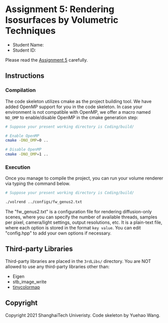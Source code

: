 # Assignment 5: Rendering Isosurfaces by Volumetric Techniques

- Student Name:
- Student ID:

Please read the [Assignment 5](http://faculty.sist.shanghaitech.edu.cn/faculty/liuxp/course/cs171.01/assignment/5/assignment5.html) carefully.

## Instructions

### Compilation

The code skeleton utilizes cmake as the project building tool. We have added OpenMP support for you in the code skeleton. In case your environment is not compatible with OpenMP, we offer a macro named `NO_OMP` to enable/disable OpenMP in the cmake generation step:

```bash
# Suppose your present working directory is Coding/build/

# Enable OpenMP
cmake -DNO_OMP=0 ..

# Disable OpenMP
cmake -DNO_OMP=1 ..
```

### Execution

Once you manage to compile the project, you can run your volume renderer via typing the command below.

```bash
# Suppose your present working directory is Coding/build/

./volrend ../configs/fw_genus2.txt
```

The "fw_genus2.txt" is a configuration file for rendering diffusion-only scenes, where you can specify the number of available threads, samples per pixel, camera/light settings, output resolutions, etc. It is a plain-text file, where each option is stored in the format `key value`. You can edit "config.hpp" to add your own options if necessary.


## Third-party Libraries

Third-party libraries are placed in the `3rdLibs/` directory. You are NOT allowed to use any third-party libraries other than:

- Eigen
- stb_image_write
- [tinycolormap](https://github.com/yuki-koyama/tinycolormap)


## Copyright

Copyright 2021 ShanghaiTech Univeristy. Code skeleton by Yuehao Wang.
